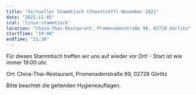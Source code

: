 ```yaml
---
title: "Virtueller Stammtisch (Chaostreff) November 2021"
date: "2021-11-05"
ical: 'linux-stammtisch'
location: "China-Thai-Restaurant, Promenadenstraße 99, 02728 Görlitz"
startTime: "19:00"
endTime: "21:30"
---
```


Für diesen Stammtisch treffen wir uns auf wieder vor Ort! - Start ist wie immer 19:00 uhr. 

Ort: China-Thai-Restaurant, Promenadenstraße 99, 02728 Görlitz

Bitte beachtet die geltenden Hygieneauflagen.
